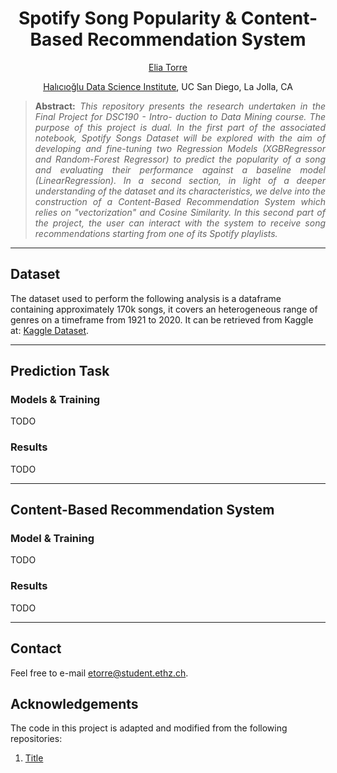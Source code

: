 <h1 align="center">
Spotify Song Popularity & Content-Based Recommendation System</h1>

<div align="center">
  <a href="https://www.linkedin.com/in/eliatorre/">Elia Torre</a>
  <p><a href="https://datascience.ucsd.edu/">Halıcıoğlu Data Science Institute</a>, UC San Diego, La Jolla, CA</p>
</div>

>**<p align="justify"> Abstract:** *This repository presents the research undertaken in the Final Project for DSC190 - Intro- duction to Data Mining course. The purpose of this project is dual. In the first part of the associated notebook, Spotify Songs Dataset will be explored with the aim of developing and fine-tuning two Regression Models (XGBRegressor and Random-Forest Regressor) to predict the popularity of a song and evaluating their performance against a baseline model (LinearRegression). In a second section, in light of a deeper understanding of the dataset and its characteristics, we delve into the construction of a Content-Based Recommendation System which relies on "vectorization" and Cosine Similarity. In this second part of the project, the user can interact with the system to receive song recommendations starting from one of its Spotify playlists.*

<hr/>

## Dataset
The dataset used to perform the following analysis is a dataframe containing approximately 170k songs, it covers an heterogeneous range of genres on a timeframe from 1921 to 2020. It can be retrieved from Kaggle at: [Kaggle Dataset](https://www.kaggle.com/code/vatsalmavani/music-recommendation-system-using-spotify-dataset/input).

<hr/>

## Prediction Task

### Models & Training
TODO

### Results
TODO

<hr/>

## Content-Based Recommendation System

### Model & Training
TODO

### Results
TODO

<hr/>

## Contact
Feel free to e-mail etorre@student.ethz.ch.
  
## Acknowledgements
The code in this project is adapted and modified from the following repositories:
1. [Title](https://)
